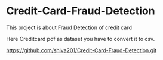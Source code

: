 # Credit-Card-Fraud-Detection
This project is about Fraud Detection of credit card

Here Creditcard pdf as dataset you have to convert it to csv.

https://github.com/shiva201/Credit-Card-Fraud-Detection.git
